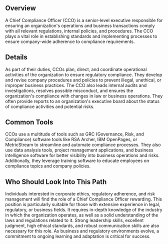 ## Overview

A Chief Compliance Officer (CCO) is a senior-level executive responsible for ensuring an organization's operations and business transactions comply with all relevant regulations, internal policies, and procedures. The CCO plays a vital role in establishing standards and implementing processes to ensure company-wide adherence to compliance requirements.

## Details

As part of their duties, CCOs plan, direct, and coordinate operational activities of the organization to ensure regulatory compliance. They develop and revise company procedures and policies to prevent illegal, unethical, or improper business practices. The CCO also leads internal audits and investigations, resolves possible misconduct, and ensures the organization's compliance with changes in law or business operations. They often provide reports to an organization's executive board about the status of compliance activities and potential risks.

## Common Tools

CCOs use a multitude of tools such as GRC (Governance, Risk, and Compliance) software tools like RSA Archer, IBM OpenPages, or MetricStream to streamline and automate compliance processes. They also use data analysis tools, project management applications, and business intelligence software for better visibility into business operations and risks. Additionally, they leverage training software to educate employees on compliance topics and company policies.

## Who Should Look Into This Path

Individuals interested in corporate ethics, regulatory adherence, and risk management will find the role of a Chief Compliance Officer rewarding. This position is particularly suitable for those with extensive experience in legal, regulatory, or business fields. It requires in-depth knowledge of the industry in which the organization operates, as well as a solid understanding of the laws and regulations related to it. Strong leadership skills, excellent judgment, high ethical standards, and robust communication skills are also necessary for this role. As business and regulatory environments evolve, a commitment to ongoing learning and adaptation is critical for success.